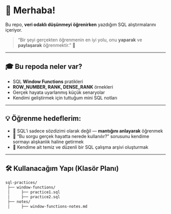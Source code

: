 # 👋 Merhaba!  
Bu repo, **veri odaklı düşünmeyi öğrenirken** yazdığım SQL alıştırmalarını içeriyor.

> “Bir şeyi gerçekten öğrenmenin en iyi yolu, onu **yaparak** ve **paylaşarak** öğrenmektir.” 🚀

---

## 🎓 Bu repoda neler var?
- SQL **Window Functions** pratikleri  
- **ROW_NUMBER, RANK, DENSE_RANK** örnekleri  
- Gerçek hayata uyarlanmış küçük senaryolar  
- Kendimi geliştirmek için tuttuğum mini SQL notları

---

## 💡 Öğrenme hedeflerim:
- 📌 SQL’i sadece sözdizimi olarak değil — **mantığını anlayarak** öğrenmek
- 🧠 “Bu sorgu gerçek hayatta nerede kullanılır?” sorusunu kendime sormayı alışkanlık haline getirmek
- 🚀 Kendime ait temiz ve düzenli bir SQL çalışma arşivi oluşturmak

---

## 🛠 Kullanacağım Yapı (Klasör Planı)

```bash
sql-practices/
 ├── window-functions/
 │     ├── practice1.sql
 │     ├── practice2.sql
 ├── notes/
 │     ├── window-functions-notes.md

